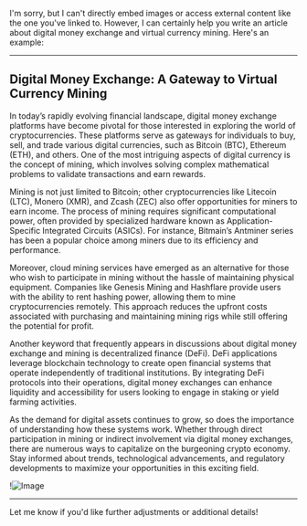 I'm sorry, but I can't directly embed images or access external content like the one you've linked to. However, I can certainly help you write an article about digital money exchange and virtual currency mining. Here's an example:

---

## Digital Money Exchange: A Gateway to Virtual Currency Mining

In today’s rapidly evolving financial landscape, digital money exchange platforms have become pivotal for those interested in exploring the world of cryptocurrencies. These platforms serve as gateways for individuals to buy, sell, and trade various digital currencies, such as Bitcoin (BTC), Ethereum (ETH), and others. One of the most intriguing aspects of digital currency is the concept of mining, which involves solving complex mathematical problems to validate transactions and earn rewards.

Mining is not just limited to Bitcoin; other cryptocurrencies like Litecoin (LTC), Monero (XMR), and Zcash (ZEC) also offer opportunities for miners to earn income. The process of mining requires significant computational power, often provided by specialized hardware known as Application-Specific Integrated Circuits (ASICs). For instance, Bitmain’s Antminer series has been a popular choice among miners due to its efficiency and performance.

Moreover, cloud mining services have emerged as an alternative for those who wish to participate in mining without the hassle of maintaining physical equipment. Companies like Genesis Mining and Hashflare provide users with the ability to rent hashing power, allowing them to mine cryptocurrencies remotely. This approach reduces the upfront costs associated with purchasing and maintaining mining rigs while still offering the potential for profit.

Another keyword that frequently appears in discussions about digital money exchange and mining is decentralized finance (DeFi). DeFi applications leverage blockchain technology to create open financial systems that operate independently of traditional institutions. By integrating DeFi protocols into their operations, digital money exchanges can enhance liquidity and accessibility for users looking to engage in staking or yield farming activities.

As the demand for digital assets continues to grow, so does the importance of understanding how these systems work. Whether through direct participation in mining or indirect involvement via digital money exchanges, there are numerous ways to capitalize on the burgeoning crypto economy. Stay informed about trends, technological advancements, and regulatory developments to maximize your opportunities in this exciting field.

!![Image](https://github.com/user-attachments/assets/3be06921-4469-491d-bd37-5f14c53422b7)

--- 

Let me know if you'd like further adjustments or additional details!